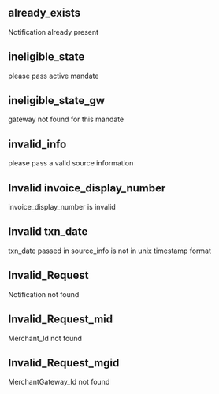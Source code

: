 ## already_exists
Notification already present

## ineligible_state
please pass active mandate

## ineligible_state_gw
gateway not found for this mandate

## invalid_info
please pass a valid source information

## Invalid invoice_display_number
invoice_display_number is invalid

## Invalid txn_date
txn_date passed in source_info is not in unix timestamp format

## Invalid_Request
Notification not found


## Invalid_Request_mid
Merchant_Id not found

## Invalid_Request_mgid
MerchantGateway_Id not found